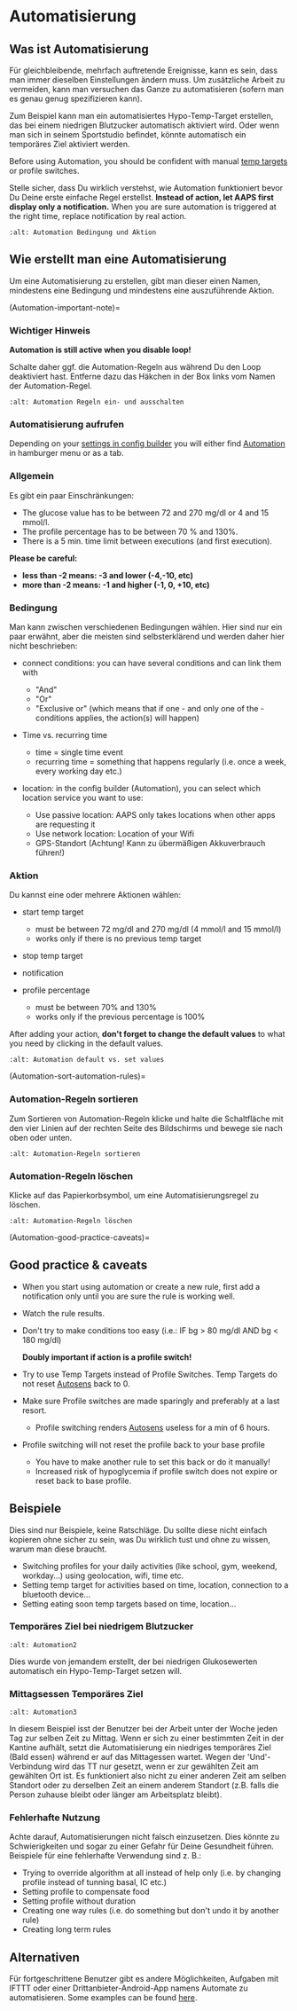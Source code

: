 # Automatisierung

## Was ist Automatisierung

Für gleichbleibende, mehrfach auftretende Ereignisse, kann es sein, dass man immer dieselben Einstellungen ändern muss. Um zusätzliche Arbeit zu vermeiden, kann man versuchen das Ganze zu automatisieren (sofern man es genau genug spezifizieren kann).

Zum Beispiel kann man ein automatisiertes Hypo-Temp-Target erstellen, das bei einem niedrigen Blutzucker automatisch aktiviert wird. Oder wenn man sich in seinem Sportstudio befindet, könnte automatisch ein temporäres Ziel aktiviert werden.

Before using Automation, you should be confident with manual [temp targets](./temptarget.html) or profile switches.

Stelle sicher, dass Du wirklich verstehst, wie Automation funktioniert bevor Du Deine erste einfache Regel erstellst. **Instead of action, let AAPS first display only a notification.** When you are sure automation is triggered at the right time, replace notification by real action.

```{image} ../images/Automation_ConditionAction_RC3.png
:alt: Automation Bedingung und Aktion
```

## Wie erstellt man eine Automatisierung

Um eine Automatisierung zu erstellen, gibt man dieser einen Namen, mindestens eine Bedingung und mindestens eine auszuführende Aktion.

(Automation-important-note)=
### Wichtiger Hinweis

**Automation is still active when you disable loop!**

Schalte daher ggf. die Automation-Regeln aus während Du den Loop deaktiviert hast. Entferne dazu das Häkchen in der Box links vom Namen der Automation-Regel.

```{image} ../images/Automation_ActivateDeactivate.png
:alt: Automation Regeln ein- und ausschalten
```

### Automatisierung aufrufen

Depending on your [settings in config builder](Config-Builder-tab-or-hamburger-menu) you will either find [Automation](Config-Builder#automation) in hamburger menu or as a tab.

### Allgemein

Es gibt ein paar Einschränkungen:

- The glucose value has to be between 72 and 270 mg/dl or 4 and 15 mmol/l.
- The profile percentage has to be between 70 % and 130%.
- There is a 5 min. time limit between executions (and first execution).

**Please be careful:**

- **less than -2 means: -3 and lower (-4,-10, etc)**
- **more than -2 means: -1 and higher (-1, 0, +10, etc)**

### Bedingung

Man kann zwischen verschiedenen Bedingungen wählen. Hier sind nur ein paar erwähnt, aber die meisten sind selbsterklärend und werden daher hier nicht beschrieben:

- connect conditions: you can have several conditions and can link them with

  - "And"
  - "Or"
  - "Exclusive or" (which means that if one - and only one of the - conditions applies, the action(s) will happen)

- Time vs. recurring time

  - time =  single time event
  - recurring time = something that happens regularly (i.e. once a week, every working day etc.)

- location: in the config builder (Automation), you can select which location service you want to use:

  - Use passive location: AAPS only takes locations when other apps are requesting it
  - Use network location: Location of your Wifi
  - GPS-Standort (Achtung! Kann zu übermäßigen Akkuverbrauch führen!)

### Aktion

Du kannst eine oder mehrere Aktionen wählen:

- start temp target

  - must be between 72 mg/dl and 270 mg/dl (4 mmol/l and 15 mmol/l)
  - works only if there is no previous temp target

- stop temp target

- notification

- profile percentage

  - must be between 70% and 130%
  - works only if the previous percentage is 100%

After adding your action, **don't forget to change the default values** to what you need by clicking in the default values.

```{image} ../images/Automation_Default_V2_5.png
:alt: Automation default vs. set values
```

(Automation-sort-automation-rules)=
### Automation-Regeln sortieren

Zum Sortieren von Automation-Regeln klicke und halte die Schaltfläche mit den vier Linien auf der rechten Seite des Bildschirms und bewege sie nach oben oder unten.

```{image} ../images/Automation_Sort.png
:alt: Automation-Regeln sortieren
```

### Automation-Regeln löschen

Klicke auf das Papierkorbsymbol, um eine Automatisierungsregel zu löschen.

```{image} ../images/Automation_Delete.png
:alt: Automation-Regeln löschen
```

(Automation-good-practice-caveats)=
## Good practice & caveats

- When you start using automation or create a new rule, first add a notification only until you are sure the rule is working well.

- Watch the rule results.

- Don't try to make conditions too easy (i.e.: IF bg > 80 mg/dl AND bg \< 180 mg/dl)

  **Doubly important if action is a profile switch!**

- Try to use Temp Targets instead of Profile Switches. Temp Targets do not reset [Autosens](Open-APS-features-autosens) back to 0.

- Make sure Profile switches are made sparingly and preferably at a last resort.

  - Profile switching renders [Autosens](Open-APS-features-autosens) useless for a min of 6 hours.

- Profile switching will not reset the profile back to your base profile

  - You have to make another rule to set this back or do it manually!
  - Increased risk of hypoglycemia if profile switch does not expire or reset back to base profile.

## Beispiele

Dies sind nur Beispiele, keine Ratschläge. Du sollte diese nicht einfach kopieren ohne sicher zu sein, was Du wirklich tust und ohne zu wissen, warum man diese braucht.

- Switching profiles for your daily activities (like school, gym, weekend, workday...) using geolocation, wifi, time etc.
- Setting temp target for activities based on time, location, connection to a bluetooth device...
- Setting eating soon temp targets based on time, location...

### Temporäres Ziel bei niedrigem Blutzucker

```{image} ../images/Automation2.png
:alt: Automation2
```

Dies wurde von jemandem erstellt, der bei niedrigen Glukosewerten automatisch ein Hypo-Temp-Target setzen will.

### Mittagsessen Temporäres Ziel

```{image} ../images/Automation3.png
:alt: Automation3
```

In diesem Beispiel isst der Benutzer bei der Arbeit unter der Woche jeden Tag zur selben Zeit zu Mittag. Wenn er sich zu einer bestimmten Zeit in der Kantine aufhält, setzt die Automatisierung ein niedriges temporäres Ziel (Bald essen) während er auf das Mittagessen wartet. Wegen der 'Und'-Verbindung wird das TT nur gesetzt, wenn er zur gewählten Zeit am gewählten Ort ist. Es funktioniert also nicht zu einer anderen Zeit am selben Standort oder zu derselben Zeit an einem anderem Standort (z.B. falls die Person zuhause bleibt oder länger am Arbeitsplatz bleibt).

### Fehlerhafte Nutzung

Achte darauf, Automatisierungen nicht falsch einzusetzen. Dies könnte zu Schwierigkeiten und sogar zu einer Gefahr für Deine Gesundheit führen. Beispiele für eine fehlerhafte Verwendung sind z. B.:

- Trying to override algorithm at all instead of help only (i.e. by changing profile instead of tunning basal, IC etc.)
- Setting profile to compensate food
- Setting profile without duration
- Creating one way rules (i.e. do something but don't undo it by another rule)
- Creating long term rules

## Alternativen

Für fortgeschrittene Benutzer gibt es andere Möglichkeiten, Aufgaben mit IFTTT oder einer Drittanbieter-Android-App namens Automate zu automatisieren. Some examples can be found [here](./automationwithapp.html).
